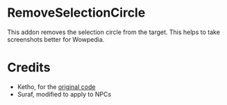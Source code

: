 # RemoveSelectionCircle

This addon removes the selection circle from the target. This helps to take screenshots better for Wowpedia.

# Credits
* Ketho, for the [original code](https://www.mmo-champion.com/threads/2033138-Self-targeting-floor-circle?p=41527606&viewfull=1#post41527606)
* Suraf, modified to apply to NPCs